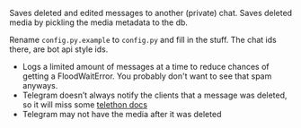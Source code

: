 Saves deleted and edited messages to another (private) chat.
Saves deleted media by pickling the media metadata to the db.

Rename `config.py.example` to `config.py` and fill in the stuff.
The chat ids there, are bot api style ids.

- Logs a limited amount of messages at a time to reduce chances of getting a FloodWaitError.
  You probably don't want to see that spam anyways.
- Telegram doesn’t always notify the clients that a message was deleted, so it will miss some
  [telethon docs](C:\Users\arn\Dropbox\stuffs\pyweeb\telethon\tg-delete-logger)
- Telegram may not have the media after it was deleted

